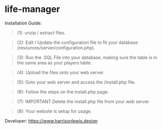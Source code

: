 # life-manager
Installation Guide:
>(1): unzip / extract files.

>(2): Edit / Update the configuration file to fit your database (resources/server/configuration.php).

>(3): Run the .SQL File into your database, making sure the table is in the same area as your players table.

>(4): Upload the files onto your web server.

>(5): Goto your web server and access the /install.php file.

>(6): Follow the steps on the install.php page.

>(7): IMPORTANT Delete the install.php file from your web server.

>(8): Your website is setup for usage.

Developer: https://www.harrisonlewis.design

